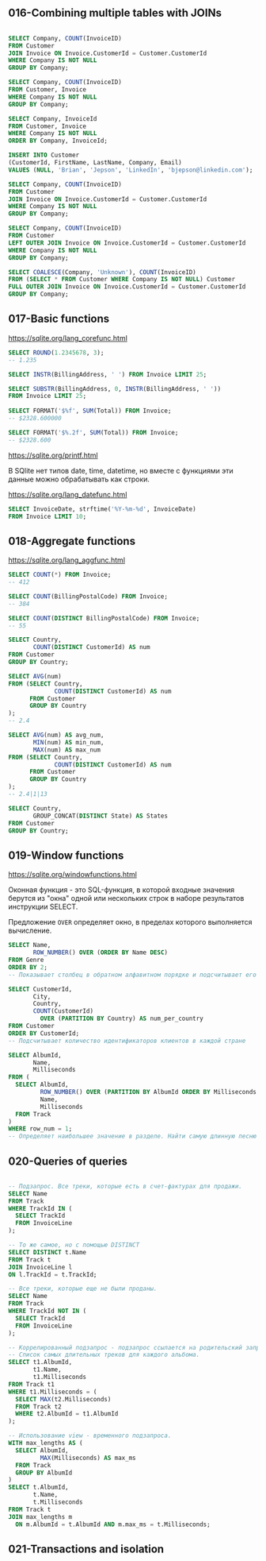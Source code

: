 ## 016-Combining multiple tables with JOINs

```sql

SELECT Company, COUNT(InvoiceID)
FROM Customer
JOIN Invoice ON Invoice.CustomerId = Customer.CustomerId
WHERE Company IS NOT NULL
GROUP BY Company;

SELECT Company, COUNT(InvoiceID)
FROM Customer, Invoice
WHERE Company IS NOT NULL
GROUP BY Company;

SELECT Company, InvoiceId
FROM Customer, Invoice
WHERE Company IS NOT NULL
ORDER BY Company, InvoiceId;

INSERT INTO Customer
(CustomerId, FirstName, LastName, Company, Email)
VALUES (NULL, 'Brian', 'Jepson', 'LinkedIn', 'bjepson@linkedin.com');

SELECT Company, COUNT(InvoiceID)
FROM Customer
JOIN Invoice ON Invoice.CustomerId = Customer.CustomerId
WHERE Company IS NOT NULL
GROUP BY Company;

SELECT Company, COUNT(InvoiceID)
FROM Customer
LEFT OUTER JOIN Invoice ON Invoice.CustomerId = Customer.CustomerId
WHERE Company IS NOT NULL
GROUP BY Company;

SELECT COALESCE(Company, 'Unknown'), COUNT(InvoiceID)
FROM (SELECT * FROM Customer WHERE Company IS NOT NULL) Customer
FULL OUTER JOIN Invoice ON Invoice.CustomerId = Customer.CustomerId
GROUP BY Company;

```

## 017-Basic functions

https://sqlite.org/lang_corefunc.html

```sql
SELECT ROUND(1.2345678, 3);
-- 1.235

SELECT INSTR(BillingAddress, ' ') FROM Invoice LIMIT 25;

SELECT SUBSTR(BillingAddress, 0, INSTR(BillingAddress, ' '))
FROM Invoice LIMIT 25;
 
SELECT FORMAT('$%f', SUM(Total)) FROM Invoice;
-- $2328.600000

SELECT FORMAT('$%.2f', SUM(Total)) FROM Invoice;
-- $2328.600
```

https://sqlite.org/printf.html

В SQlite нет типов date, time, datetime, но вместе с функциями эти данные можно обрабатывать как строки.

https://sqlite.org/lang_datefunc.html

```sql
SELECT InvoiceDate, strftime('%Y-%m-%d', InvoiceDate)
FROM Invoice LIMIT 10;
```

## 018-Aggregate functions

https://sqlite.org/lang_aggfunc.html

```sql
SELECT COUNT(*) FROM Invoice;
-- 412

SELECT COUNT(BillingPostalCode) FROM Invoice;
-- 384

SELECT COUNT(DISTINCT BillingPostalCode) FROM Invoice;
-- 55

SELECT Country,
       COUNT(DISTINCT CustomerId) AS num
FROM Customer
GROUP BY Country;

SELECT AVG(num)
FROM (SELECT Country,
             COUNT(DISTINCT CustomerId) AS num
      FROM Customer
      GROUP BY Country
);
-- 2.4

SELECT AVG(num) AS avg_num,
       MIN(num) AS min_num,
       MAX(num) AS max_num
FROM (SELECT Country,
             COUNT(DISTINCT CustomerId) AS num
      FROM Customer
      GROUP BY Country
);
-- 2.4|1|13

SELECT Country,
       GROUP_CONCAT(DISTINCT State) AS States
FROM Customer
GROUP BY Country;

```

## 019-Window functions

https://sqlite.org/windowfunctions.html

Оконная функция - это SQL-функция, в которой входные значения берутся из "окна" одной или нескольких строк в наборе результатов инструкции SELECT.

Предложение `OVER` определяет окно, в пределах которого выполняется вычисление.

```sql
SELECT Name,
       ROW_NUMBER() OVER (ORDER BY Name DESC)
FROM Genre
ORDER BY 2;
-- Показывает столбец в обратном алфавитном порядке и подсчитывает его порядковый номер в выдаче

SELECT CustomerId,
       City,
       Country,
       COUNT(CustomerId) 
         OVER (PARTITION BY Country) AS num_per_country
FROM Customer
ORDER BY CustomerId;
-- Подсчитывает количество идентификаторов клиентов в каждой стране

SELECT AlbumId,
       Name,
       Milliseconds
FROM (
  SELECT AlbumId,
         ROW_NUMBER() OVER (PARTITION BY AlbumId ORDER BY Milliseconds DESC) row_num,
         Name,
         Milliseconds
  FROM Track
)
WHERE row_num = 1;
-- Определяет наибольшее значение в разделе. Найти самую длинную песню в каждом альбоме.

```

## 020-Queries of queries


```sql

-- Подзапрос. Все треки, которые есть в счет-фактурах для продажи.
SELECT Name
FROM Track
WHERE TrackId IN (
  SELECT TrackId
  FROM InvoiceLine
);

-- То же самое, но с помощью DISTINCT
SELECT DISTINCT t.Name
FROM Track t
JOIN InvoiceLine l
ON l.TrackId = t.TrackId;

-- Все треки, которые еще не были проданы.
SELECT Name
FROM Track
WHERE TrackId NOT IN (
  SELECT TrackId
  FROM InvoiceLine
);

-- Коррелированный подзапрос - подзапрос ссылается на родительский запрос.
-- Список самых длительных треков для каждого альбома.
SELECT t1.AlbumId,
       t1.Name,
       t1.Milliseconds
FROM Track t1
WHERE t1.Milliseconds = (
  SELECT MAX(t2.Milliseconds)
  FROM Track t2
  WHERE t2.AlbumId = t1.AlbumId
);

-- Использование view - временного подзапроса.
WITH max_lengths AS (
  SELECT AlbumId,
         MAX(Milliseconds) AS max_ms
  FROM Track
  GROUP BY AlbumId
)
SELECT t.AlbumId,
       t.Name,
       t.Milliseconds
FROM Track t
JOIN max_lengths m
  ON m.AlbumId = t.AlbumId AND m.max_ms = t.Milliseconds;


```

## 021-Transactions and isolation


